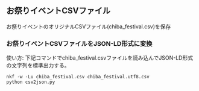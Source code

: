 ## お祭りイベントCSVファイル

お祭りイベントのオリジナルCSVファイル(chiba_festival.csv)を保存

### お祭りイベントCSVファイルをJSON-LD形式に変換

使い方: 下記コマンドでchiba_festival.csvファイルを読み込んでJSON-LD形式の文字列を標準出力する。

```
nkf -w -Lu chiba_festival.csv chiba_festival.utf8.csv
python csv2json.py
```
